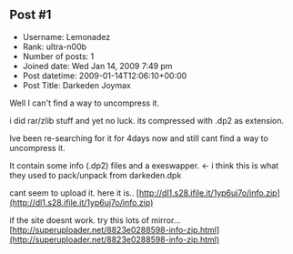 ## Post #1
- Username: Lemonadez
- Rank: ultra-n00b
- Number of posts: 1
- Joined date: Wed Jan 14, 2009 7:49 pm
- Post datetime: 2009-01-14T12:06:10+00:00
- Post Title: Darkeden Joymax

Well I can't find a way to uncompress it.

i did rar/zlib stuff and yet no luck. its compressed with .dp2 as extension.

Ive been re-searching for it for 4days now and still cant find a way to uncompress it.

It contain some info (.dp2) files and a exeswapper. <- i think this is what they used to pack/unpack from darkeden.dpk

cant seem to upload it. here it is..
[http://dl1.s28.ifile.it/1yp6uj7o/info.zip](http://dl1.s28.ifile.it/1yp6uj7o/info.zip)

if the site doesnt work. try this lots of mirror...
[http://superuploader.net/8823e0288598-info-zip.html](http://superuploader.net/8823e0288598-info-zip.html)

